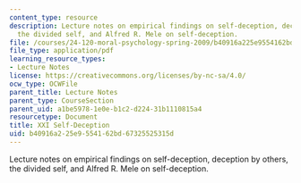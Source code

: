 ```yaml
---
content_type: resource
description: Lecture notes on empirical findings on self-deception, deception by others,
  the divided self, and Alfred R. Mele on self-deception.
file: /courses/24-120-moral-psychology-spring-2009/b40916a225e9554162bd67325525315d_MIT24_120s09_lec21.pdf
file_type: application/pdf
learning_resource_types:
- Lecture Notes
license: https://creativecommons.org/licenses/by-nc-sa/4.0/
ocw_type: OCWFile
parent_title: Lecture Notes
parent_type: CourseSection
parent_uid: a1be5978-1e0e-b1c2-d224-31b1110815a4
resourcetype: Document
title: XXI Self-Deception
uid: b40916a2-25e9-5541-62bd-67325525315d
---
```

Lecture notes on empirical findings on self-deception, deception by others, the divided self, and Alfred R. Mele on self-deception.